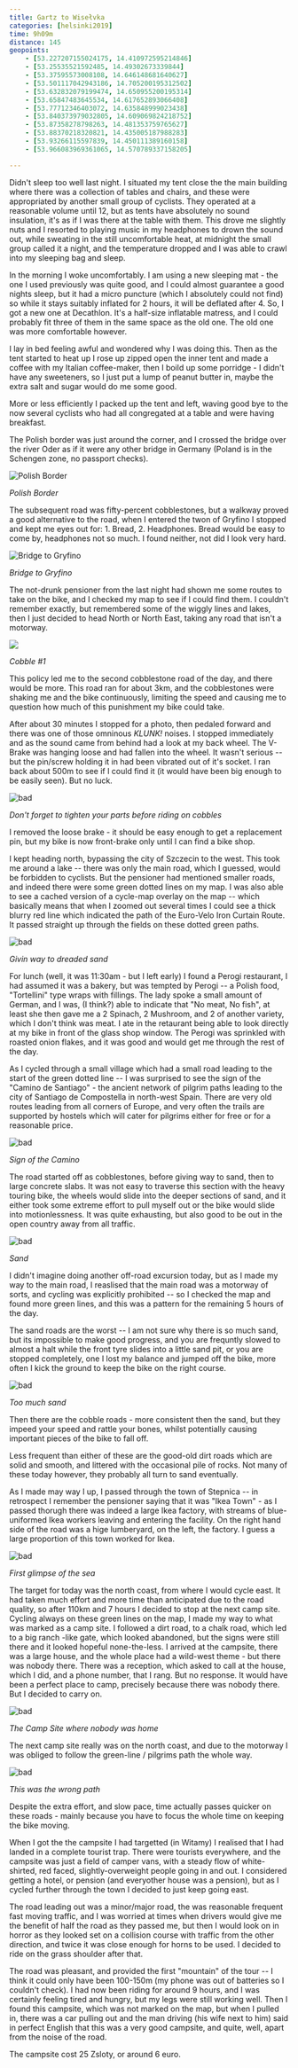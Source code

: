 ```yaml
--- 
title: Gartz to Wisełvka
categories: [helsinki2019]
time: 9h09m
distance: 145
geopoints:
    - [53.227207155024175, 14.410972595214846]
    - [53.25535521592485, 14.49302673339844]
    - [53.37595573008108, 14.646148681640627]
    - [53.501117042943186, 14.705200195312502]
    - [53.632832079199474, 14.650955200195314]
    - [53.65847483645534, 14.617652893066408]
    - [53.77712346403072, 14.635848999023438]
    - [53.840373979032805, 14.609069824218752]
    - [53.87358278798263, 14.481353759765627]
    - [53.88370218320821, 14.435005187988283]
    - [53.93266115597839, 14.450111389160158]
    - [53.966083969361065, 14.570789337158205]

---
```


Didn't sleep too well last night. I situated my tent close the the main
building where there was a collection of tables and chairs, and these were
appropriated by another small group of cyclists. They operated at a reasonable
volume until 12, but as tents have absolutely no sound insulation, it's as if
I was there at the table with them. This drove me slightly nuts and I resorted
to playing music in my headphones to drown the sound out, while sweating in
the still uncomfortable heat, at midnight the small group called it a night,
and the temperature dropped and I was able to crawl into my sleeping bag and
sleep.

In the morning I woke uncomfortably. I am using a new sleeping mat - the one I
used previously was quite good, and I could almost guarantee a good nights
sleep, but it had a micro puncture (which I absolutely could not find) so
while it stays suitably inflated for 2 hours, it will be deflated after 4. So,
I got a new one at Decathlon. It's a half-size inflatable matress, and I could
probably fit three of them in the same space as the old one. The old one was
more comfortable however.

I lay in bed feeling awful and wondered why I was doing this. Then as the tent
started to heat up I rose up zipped open the inner tent and made a coffee with
my Italian coffee-maker, then I boild up some porridge - I didn't have any
sweeteners, so I just put a lump of peanut butter in, maybe the extra salt and
sugar would do me some good.

More or less efficiently I packed up the tent and left, waving good bye to the
now several cyclists who had all congregated at a table and were having
breakfast.

The Polish border was just around the corner, and I crossed the bridge over
the river Oder as if it were any other bridge in Germany (Poland is in the
Schengen zone, no passport checks).

![Polish Border](/images/tallinn/2019-07-01/one.JPG)

*Polish Border*

The subsequent road was fifty-percent cobblestones, but a walkway proved a
good alternative to the road, when I entered the twon of Gryfino I stopped and
kept me eyes out for: 1. Bread, 2. Headphones. Bread would be easy to come by,
headphones not so much. I found neither, not did I look very hard.

![Bridge to Gryfino](/images/tallinn/2019-07-01/two.JPG)

*Bridge to Gryfino*

The not-drunk pensioner from the last night had shown me some routes to take
on the bike, and I checked my map to see if I could find them. I couldn't
remember exactly, but remembered some of the wiggly lines and lakes, then I
just decided to head North or North East, taking any road that isn't a
motorway.

![](/images/tallinn/2019-07-01/three.JPG)

*Cobble #1*

This policy led me to the second cobblestone road of the day, and there would
be more. This road ran for about 3km, and the cobblestones were shaking me and
the bike continuously, limiting the speed and causing me to question how much
of this punishment my bike could take. 

After about 30 minutes I stopped for a photo, then pedaled forward and there
was one of those omninous *KLUNK!* noises. I stopped immediately and as the
sound came from behind had a look at my back wheel. The V-Brake was hanging
loose and had fallen into the wheel. It wasn't serious -- but the pin/screw
holding it in had been vibrated out of it's socket. I ran back about 500m to
see if I could find it (it would have been big enough to be easily seen). But
no luck.

![bad](/images/tallinn/2019-07-01/four.JPG)

*Don't forget to tighten your parts before riding on cobbles*

I removed the loose brake - it should be easy enough to get a replacement pin,
but my bike is now front-brake only until I can find a bike shop.

I kept heading north, bypassing the city of Szczecin to the west. This took me
around a lake -- there was only the main road, which I guessed, would be
forbidden to cyclists. But the pensioner had mentioned smaller roads, and
indeed there were some green dotted lines on my map. I was also able to see a
cached version of a cycle-map overlay on the map -- which basically means that
when I zoomed out several times I could see a thick blurry red line which
indicated the path of the Euro-Velo Iron Curtain Route. It passed straight up
through the fields on these dotted green paths.

![bad](/images/tallinn/2019-07-01/five.JPG)

*Givin way to dreaded sand*

For lunch (well, it was 11:30am - but I left early) I found a Perogi
restaurant, I had assumed it was a bakery, but was tempted by Perogi -- a
Polish food, "Tortellini" type wraps with fillings. The lady spoke a small
amount of German, and I was, (I think?) able to indicate that "No meat, No
fish", at least she then gave me a 2 Spinach, 2 Mushroom, and 2 of another
variety, which I don't think was meat. I ate in the retaurant being able to
look directly at my bike in front of the glass shop window. The Perogi was
sprinkled with roasted onion flakes, and it was good and would get me through
the rest of the day.

As I cycled through a small village which had a small road leading to the
start of the green dotted line -- I was surprised to see the sign of the
"Camino de Santiago" - the ancient network of pilgrim paths leading to the
city of Santiago de Compostella in north-west Spain. There are very old routes
leading from all corners of Europe, and very often the trails are supported by
hostels which will cater for pilgrims either for free or for a reasonable
price.

![bad](/images/tallinn/2019-07-01/six.JPG)

*Sign of the Camino*

The road started off as cobblestones, before giving way to sand, then to large
concrete slabs.  It was not easy to traverse this section with the heavy
touring bike, the wheels would slide into the deeper sections of sand, and it
either took some extreme effort to pull myself out or the bike would slide
into motionlessness.  It was quite exhausting, but also good to be out in the
open country away from all traffic.

![bad](/images/tallinn/2019-07-01/seven.JPG)

*Sand*


I didn't imagine doing another off-road excursion today, but as I made my way
to the main road, I reaslised that the main road was a motorway of sorts, and
cycling was explicitly prohibited -- so I checked the map and found more green
lines, and this was a pattern for the remaining 5 hours of the day.

The sand roads are the worst -- I am not sure why there is so much sand, but
its impossible to make good progress, and you are frequntly slowed to almost a
halt while the front tyre slides into a little sand pit, or you are stopped
completely, one I lost my balance and jumped off the bike, more often I kick
the ground to keep the bike on the right course.

![bad](/images/tallinn/2019-07-01/eight.JPG)

*Too much sand*

Then there are the cobble roads - more consistent then the sand, but they
impeed your speed and rattle your bones, whilst potentially causing important
pieces of the bike to fall off.

Less frequent than either of these are the good-old dirt roads which are solid
and smooth, and littered with the occasional pile of rocks. Not many of these
today however, they probably all turn to sand eventually.

As I made may way I up, I passed through the town of Stepnica -- in retrospect
I remember the pensioner saying that it was "Ikea Town" - as I passed thorugh
there was indeed a large Ikea factory, with streams of blue-uniformed Ikea
workers leaving and entering the facility. On the right hand side of the road
was a hige lumberyard, on the left, the factory. I guess a large proportion of
this town worked for Ikea.

![bad](/images/tallinn/2019-07-01/nine.JPG)

*First glimpse of the sea*

The target for today was the north coast, from where I would cycle east. It
had taken much effort and more time than anticipated due to the road quality,
so after 110km and 7 hours I decided to stop at the next camp site. Cycling
always on these green lines on the map, I made my way to what was marked as a
camp site. I followed a dirt road, to a chalk road, which led to a big ranch
-like gate, which looked abandoned, but the signs were still there and it
looked hopeful none-the-less. I arrived at the campsite, there was a large
house, and the whole place had a wild-west theme - but there was nobody there.
There was a reception, which asked to call at the house, which I did, and a
phone number, that I rang. But no response. It would have been a perfect place
to camp, precisely because there was nobody there. But I decided to carry on.

![bad](/images/tallinn/2019-07-01/ten.JPG)

*The Camp Site where nobody was home*

The next camp site really was on the north coast, and due to the motorway I
was obliged to follow the green-line / pilgrims path the whole way.

![bad](/images/tallinn/2019-07-01/eleven.JPG)

*This was the wrong path*

Despite the extra effort, and slow pace, time actually passes quicker on these
roads - mainly because you have to focus the whole time on keeping the bike
moving.

When I got the the campsite I had targetted (in Witamy) I realised that I had
landed in a complete tourist trap. There were tourists everywhere, and the
campsite was just a field of camper vans, with a steady flow of white-shirted,
red faced, slightly-overweight people going in and out. I considered getting a
hotel, or pension (and everyother house was a pension), but as I cycled
further through the town I decided to just keep going east.

The road leading out was a minor/major road, the was reasonable frequent fast
moving traffic, and I was worried at times when drivers would give me the
benefit of half the road as they passed me, but then I would look on in horror
as they looked set on a collision course with traffic from the other
direction, and twice it was close enough for horns to be used. I decided to
ride on the grass shoulder after that.

The road was pleasant, and provided the first "mountain" of the tour -- I
think it could only have been 100-150m (my phone was out of batteries so I
couldn't check). I had now been riding for around 9 hours, and I was certainly
feeling tired and hungry, but my legs were still working well. Then I found
this campsite, which was not marked on the map, but when I pulled in, there
was a car pulling out and the man driving (his wife next to him) said in
perfect English that this was a very good campsite, and quite, well, apart
from the noise of the road.

The campsite cost 25 Zsloty, or around 6 euro.



